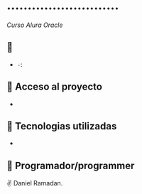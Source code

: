 # ...........................

<em> Curso Alura Oracle </em>

## :hammer:

- `-`:

## 📁 Acceso al proyecto

-

## :green_book: Tecnologias utilizadas

-

## :memo: Programador/programmer

:v: Daniel Ramadan.
